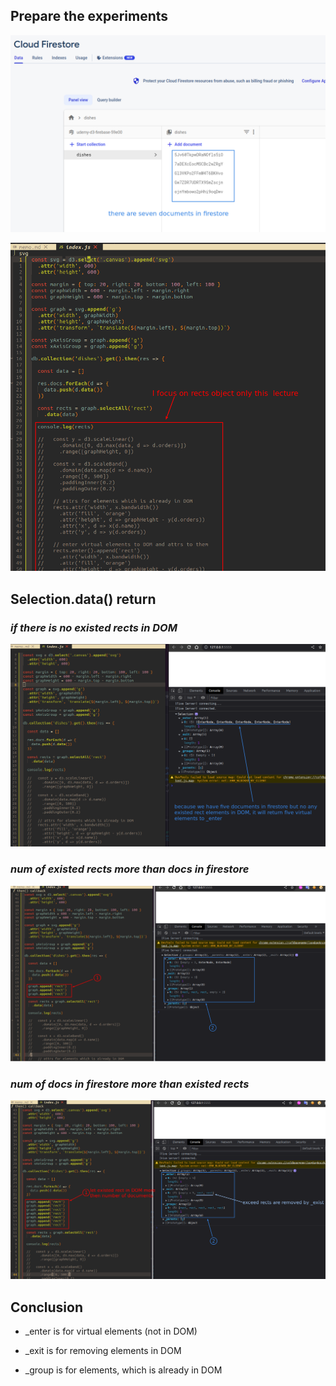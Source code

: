 ## **Prepare the experiments**

![check num of docs in firestore](./pic/01.png) 

![focus on observing rects object](./pic/02.png)

## **Selection.data() return**

### _if there is no existed rects in DOM_

![no existed rects in DOM](./pic/03.png) 

### _num of existed rects more than docs in firestore_

![docs more than existed rects in DOM](./pic/04.png) 

### _num of docs in firestore more than existed rects_

![existed rects in DOM more than docs in firestore](./pic/05.png) 

## **Conclusion**

- _enter is for virtual elements (not in DOM)

- _exit is for removing elements in DOM

- _group is for elements, which is already in DOM
